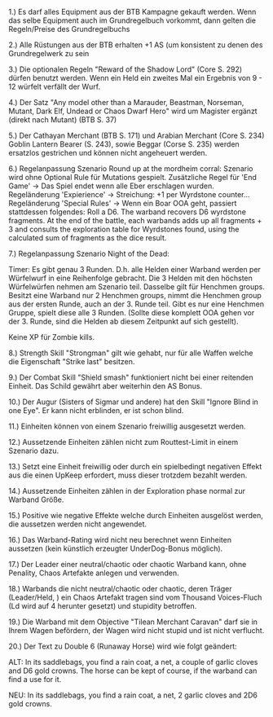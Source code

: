 1.) Es darf alles Equipment aus der BTB Kampagne gekauft werden. Wenn das selbe Equipment auch im Grundregelbuch vorkommt, dann gelten die Regeln/Preise des Grundregelbuchs

2.) Alle Rüstungen aus der BTB erhalten +1 AS (um konsistent zu denen des Grundregelwerk zu sein

3.) Die optionalen Regeln "Reward of the Shadow Lord" (Core S. 292) dürfen benutzt werden. Wenn ein Held ein zweites Mal ein Ergebnis von 9 - 12 würfelt verfällt der Wurf.

4.) Der Satz "Any model other than a Marauder, Beastman, Norseman, Mutant, Dark Elf, Undead or Chaos Dwarf Hero" wird um Magister ergänzt (direkt nach Mutant) (BTB S. 37)

5.) Der Cathayan Merchant (BTB S. 171) und Arabian Merchant (Core S. 234) Goblin Lantern Bearer (S. 243), sowie Beggar (Corse S. 235) werden ersatzlos gestrichen und können nicht angeheuert werden. 

6.) Regelanpassung Szenario Round up at the mordheim corral: 
Szenario wird ohne Optional Rule für Mutations gespielt.
Zusätzliche Regel für 'End Game' -> Das Spiel endet wenn alle Eber erschlagen wurden.
Regeländerung 'Expierience' -> Streichung: +1 per Wyrdstone counter... 
Regeländerung 'Special Rules' -> Wenn ein Boar OOA geht, passiert stattdessen folgendes: Roll a D6. The warband recovers D6 wyrdstone fragments. At the end of the battle, each warbands adds up all fragments + 3 and consults the exploration table for Wyrdstones found, using the calculated sum of fragments as the dice result.

7.) Regelanpassung Szenario Night of the Dead: 

Timer: Es gibt genau 3 Runden. D.h. alle Helden einer Warband werden per Würfelwurf in eine Reihenfolge gebracht. Die 3 Helden mit den höchsten Würfelwürfen nehmen am Szenario teil. 
Dasselbe gilt für Henchmen groups. 
Besitzt eine Warband nur 2 Henchmen groups, nimmt die Henchmen group aus der ersten Runde, auch an der 3. Runde teil.
Gibt es nur eine Henchmen Gruppe, spielt diese alle 3 Runden. (Sollte diese komplett OOA gehen vor der 3. Runde, sind die Helden ab diesem Zeitpunkt auf sich gestellt).

Keine XP für Zombie kills.

8.) Strength Skill "Strongman" gilt wie gehabt, nur für alle Waffen welche die Eigenschaft "Strike last" besitzen.

9.) Der Combat Skill "Shield smash" funktioniert nicht bei einer reitenden Einheit. Das Schild gewährt aber weiterhin den AS Bonus.

10.) Der Augur (Sisters of Sigmar und andere) hat den Skill "Ignore Blind in one Eye". Er kann nicht erblinden, er ist schon blind.

11.) Einheiten können von einem Szenario freiwillig ausgesetzt werden.

12.) Aussetzende Einheiten zählen nicht zum Routtest-Limit in einem Szenario dazu.

13.) Setzt eine Einheit freiwillig oder durch ein spielbedingt negativen Effekt aus die einen UpKeep erfordert, muss dieser trotzdem bezahlt werden.

14.) Aussetzende Einheiten zählen in der Exploration phase normal zur Warband Größe.

15.) Positive wie negative Effekte welche durch Einheiten ausgelöst werden, die aussetzen werden nicht angewendet.

16.) Das Warband-Rating wird nicht neu berechnet wenn Einheiten aussetzen (kein künstlich erzeugter UnderDog-Bonus möglich).

17.) Der Leader einer neutral/chaotic oder chaotic Warband kann, ohne Penality, Chaos Artefakte anlegen und verwenden.

18.) Warbands die nicht neutral/chaotic oder chaotic, deren Träger (Leader/Held, ) ein Chaos Artefakt tragen sind vom Thousand Voices-Fluch (Ld wird auf 4 herunter gesetzt) und stupidity betroffen.

19.) Die Warband mit dem Objective "Tilean Merchant Caravan" darf sie in Ihrem Wagen befördern, der Wagen wird nicht stupid und ist nicht verflucht.

20.) Der Text zu Double 6 (Runaway Horse) wird wie folgt geändert:

ALT: In its saddlebags, you find a rain coat, a net, a 
couple of garlic cloves and D6 gold crowns. The 
horse can be kept of course, if the 
warband can find a use for it.

NEU: In its saddlebags, you find a rain coat, a net, 2 garlic cloves and 2D6 gold crowns.
